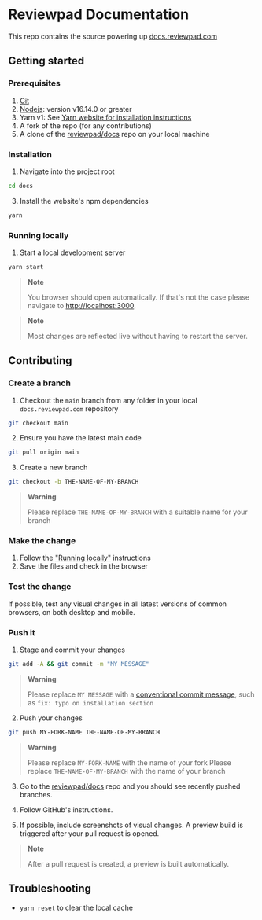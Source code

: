 # Reviewpad Documentation

This repo contains the source powering up [docs.reviewpad.com](https://docs.reviewpad.com)

## Getting started

### Prerequisites

1. [Git](https://git-scm.com/)
2. [Nodejs](https://nodejs.org/en/): version v16.14.0 or greater
3. Yarn v1: See [Yarn website for installation instructions](https://yarnpkg.com/lang/en/docs/install/)
4. A fork of the repo (for any contributions)
5. A clone of the [reviewpad/docs](https://github.com/reviewpad/docs) repo on your local machine

### Installation

1. Navigate into the project root

```bash
cd docs
```

3. Install the website's npm dependencies

```bash
yarn
```

### Running locally

1. Start a local development server

```bash
yarn start
```

> **Note**
>
> You browser should open automatically. If that's not the case please navigate to [http://localhost:3000](http://localhost:3000).

> **Note**
>
> Most changes are reflected live without having to restart the server.

## Contributing

### Create a branch

1. Checkout the `main` branch from any folder in your local `docs.reviewpad.com` repository

```bash
git checkout main
```

2. Ensure you have the latest main code

```bash
git pull origin main
```

3. Create a new branch

```bash
git checkout -b THE-NAME-OF-MY-BRANCH
```

> **Warning**
>
> Please replace `THE-NAME-OF-MY-BRANCH` with a suitable name for your branch

### Make the change

1. Follow the ["Running locally"](#running-locally) instructions
2. Save the files and check in the browser

### Test the change

If possible, test any visual changes in all latest versions of common browsers, on both desktop and mobile.

### Push it

1. Stage and commit your changes

```bash
git add -A && git commit -m "MY MESSAGE"
```

> **Warning**
>
> Please replace `MY MESSAGE` with a [conventional commit message](https://www.conventionalcommits.org/en/v1.0.0/), such as `fix: typo on installation section`

2. Push your changes

```bash
git push MY-FORK-NAME THE-NAME-OF-MY-BRANCH
```

> **Warning**
>
> Please replace `MY-FORK-NAME` with the name of your fork
> Please replace `THE-NAME-OF-MY-BRANCH` with the name of your branch

3. Go to the [reviewpad/docs](https://github.com/reviewpad/docs) repo and you should see recently pushed branches.

4. Follow GitHub's instructions.

5. If possible, include screenshots of visual changes. A preview build is triggered after your pull request is opened.

> **Note**
>
> After a pull request is created, a preview is built automatically.

## Troubleshooting

- `yarn reset` to clear the local cache
